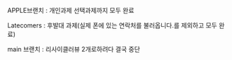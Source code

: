 APPLE브랜치 : 개인과제 선택과제까지 모두 완료

Latecomers : 후발대 과제(실제 폰에 있는 연락처를 불러옵니다.를 제외하고 모두 완료) 

main 브랜치 : 리사이클러뷰 2개로하려다 결국 중단
